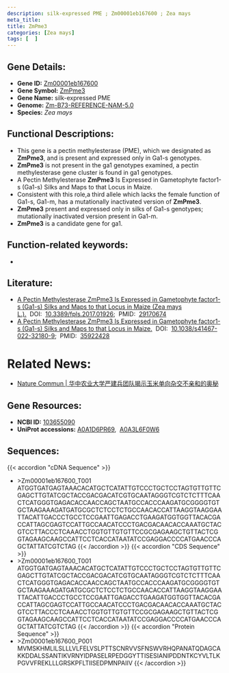 ```yaml
---
description: silk-expressed PME ; Zm00001eb167600 ; Zea mays
meta_title:
title: ZmPme3
categories: [Zea mays]
tags: [  ]
---
```


## Gene Details:
- **Gene ID:**	[Zm00001eb167600](https://www.maizegdb.org/gene_center/gene/Zm00001eb167600)
- **Gene Symbol:** <u>ZmPme3</u>
- **Gene Name:** silk-expressed PME
- **Genome:** [Zm-B73-REFERENCE-NAM-5.0](https://www.maizegdb.org/genome/assembly/Zm-B73-REFERENCE-NAM-5.0)
- **Species:** *Zea mays*

## Functional Descriptions:
   - This gene is a pectin methylesterase (PME), which we designated as **ZmPme3**, and is present and expressed only in Ga1-s genotypes.
   - **ZmPme3** is not present in the ga1 genotypes examined, a pectin methylesterase gene cluster is found in ga1 genotypes.
   - A Pectin Methylesterase **ZmPme3** Is Expressed in Gametophyte factor1-s (Ga1-s) Silks and Maps to that Locus in Maize.
   -  Consistent with this role,a third allele which lacks the female function of Ga1-s, Ga1-m, has a mutationally inactivated version of **ZmPme3**.
   - **ZmPme3** present and expressed only in silks of Ga1-s genotypes; mutationally inactivated version present in Ga1-m.
   - **ZmPme3** is a candidate gene for ga1.

## Function-related keywords:
- [](/tags//)

## Literature:
   - [A Pectin Methylesterase ZmPme3 Is Expressed in Gametophyte factor1-s (Ga1-s) Silks and Maps to that Locus in Maize (Zea mays L.).](https://www.frontiersin.org/articles/10.3389/fpls.2017.01926/full)&nbsp;&nbsp;DOI:&nbsp;&nbsp;[10.3389/fpls.2017.01926](https://www.frontiersin.org/articles/10.3389/fpls.2017.01926/full);&nbsp;&nbsp;PMID:&nbsp;&nbsp;[29170674](https://pubmed.ncbi.nlm.nih.gov/29170674/)
   - [A Pectin Methylesterase ZmPme3 Is Expressed in Gametophyte factor1-s (Ga1-s) Silks and Maps to that Locus in Maize.](https://doi.org/10.1038/s41467-022-32180-9)&nbsp;&nbsp;DOI:&nbsp;&nbsp;[10.1038/s41467-022-32180-9](https://doi.org/10.1038/s41467-022-32180-9);&nbsp;&nbsp;PMID:&nbsp;&nbsp;[35922428](https://pubmed.ncbi.nlm.nih.gov/35922428/)

# Related News:
   - [Nature Commun | 华中农业大学严建兵团队揭示玉米单向杂交不亲和的奥秘](https://mp.weixin.qq.com/s?__biz=MzU3ODY3MDM0NA==&mid=2247521010&idx=1&sn=756f259d2666295b025bcf17c9ed113a&chksm=fd730895ca0481836a1d80bdddc00c47d5aed5094fd5c11737990332c9bb00c924ab116fa73a&scene=27#wechat_redirect)

## Gene Resources:
- **NCBI ID:** [103655090](https://www.ncbi.nlm.nih.gov/gene/?term=103655090)
- **UniProt accessions:** [A0A1D6PR69](https://www.uniprot.org/uniprotkb/A0A1D6PR69/entry),&nbsp;&nbsp;[A0A3L6F0W6](https://www.uniprot.org/uniprotkb/A0A3L6F0W6/entry)



## Sequences:
{{< accordion "cDNA Sequence" >}}
- \>Zm00001eb167600_T001
ATGGTGATGAGTAAACACATGCTCATATTGTCCCTGCTCCTAGTGTTGTTCGAGCTTGTATCGCTACCGACGACATCGTGCAATAGGGTCGTCTCTTTCAACTCATGGGTGAGACACCAACCAGCTAATGCCACCCAAGATGCGGGGTGTGCTAAGAAAGATGATGCGCTCTCCTCTGCCAACACCATTAAGGTAAGGAATTACATTGACCCTGCCTCCGAATTGAGACCTGAAGATGGTGGTTACACGACCATTAGCGAGTCCATTGCCAACATCCCTGACGACAACACCAAATGCTACGTCCTTACCCTCAAACCTGGTGTTGTGTTCCGCGAGAAGCTGTTACTCGGTAGAAGCAAGCCATTCCTCACCATAATATCCGAGGACCCCATGAACCCAGCTATTATCGTCTAG
{{< /accordion >}}
{{< accordion "CDS Sequence" >}}
- \>Zm00001eb167600_T001
ATGGTGATGAGTAAACACATGCTCATATTGTCCCTGCTCCTAGTGTTGTTCGAGCTTGTATCGCTACCGACGACATCGTGCAATAGGGTCGTCTCTTTCAACTCATGGGTGAGACACCAACCAGCTAATGCCACCCAAGATGCGGGGTGTGCTAAGAAAGATGATGCGCTCTCCTCTGCCAACACCATTAAGGTAAGGAATTACATTGACCCTGCCTCCGAATTGAGACCTGAAGATGGTGGTTACACGACCATTAGCGAGTCCATTGCCAACATCCCTGACGACAACACCAAATGCTACGTCCTTACCCTCAAACCTGGTGTTGTGTTCCGCGAGAAGCTGTTACTCGGTAGAAGCAAGCCATTCCTCACCATAATATCCGAGGACCCCATGAACCCAGCTATTATCGTCTAG
{{< /accordion >}}
{{< accordion "Protein Sequence" >}}
- \>Zm00001eb167600_P001
MVMSKHMLILSLLLVLFELVSLPTTSCNRVVSFNSWVRHQPANATQDAGCAKKDDALSSANTIKVRNYIDPASELRPEDGGYTTISESIANIPDDNTKCYVLTLKPGVVFREKLLLGRSKPFLTIISEDPMNPAIIV
{{< /accordion >}}
